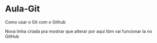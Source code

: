 # Aula-Git
Como usar o Git com o Github

Nova linha criada pra mostrar que alterar por aqui tbm vai funcionar la no GitHub
